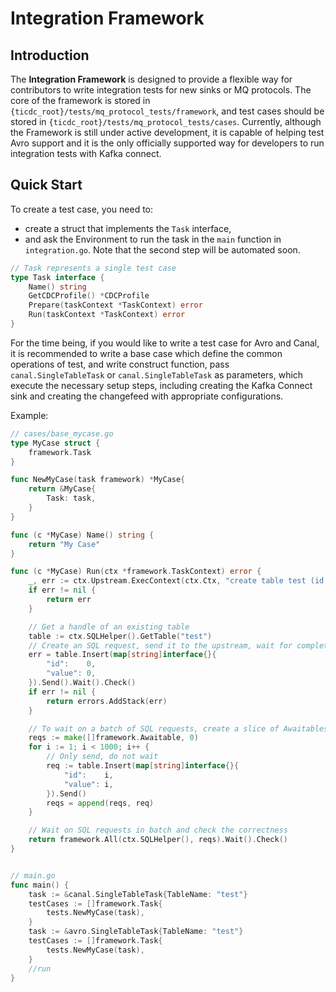 # Integration Framework

## Introduction
The **Integration Framework** is designed to provide a flexible way for contributors to write integration tests for new
sinks or MQ protocols. The core of the framework is stored in `{ticdc_root}/tests/mq_protocol_tests/framework`, and test
cases should be stored in `{ticdc_root}/tests/mq_protocol_tests/cases`. Currently, although the Framework is still under
active development, it is capable of helping test Avro support and it is the only officially supported way for
developers to run integration tests with Kafka connect.

## Quick Start
To create a test case, you need to:
- create a struct that implements the `Task` interface,
- and ask the Environment to run the task in the `main` function in `integration.go`.
Note that the second step will be automated soon.

```go
// Task represents a single test case
type Task interface {
	Name() string
	GetCDCProfile() *CDCProfile
	Prepare(taskContext *TaskContext) error
	Run(taskContext *TaskContext) error
}
```
For the time being, if you would like to write a test case for Avro and Canal, it is recommended to write a base case which define the common operations of test, and write construct function, pass `canal.SingleTableTask` or `canal.SingleTableTask` as parameters, which execute the necessary setup steps, including creating the Kafka Connect sink and creating the changefeed with appropriate configurations. 


Example:
```go
// cases/base_mycase.go
type MyCase struct {
	framework.Task
}

func NewMyCase(task framework) *MyCase{
	return &MyCase{
        Task: task,  
    }   
}

func (c *MyCase) Name() string {
	return "My Case"
}

func (c *MyCase) Run(ctx *framework.TaskContext) error {
	_, err := ctx.Upstream.ExecContext(ctx.Ctx, "create table test (id int primary key, value int)")
	if err != nil {
		return err
	}

	// Get a handle of an existing table
	table := ctx.SQLHelper().GetTable("test")
	// Create an SQL request, send it to the upstream, wait for completion and check the correctness of replication
	err = table.Insert(map[string]interface{}{
		"id":    0,
		"value": 0,
	}).Send().Wait().Check()
	if err != nil {
		return errors.AddStack(err)
	}

	// To wait on a batch of SQL requests, create a slice of Awaitables
	reqs := make([]framework.Awaitable, 0)
	for i := 1; i < 1000; i++ {
		// Only send, do not wait
		req := table.Insert(map[string]interface{}{
			"id":    i,
			"value": i,
		}).Send()
		reqs = append(reqs, req)
	}

	// Wait on SQL requests in batch and check the correctness
	return framework.All(ctx.SQLHelper(), reqs).Wait().Check()
}


// main.go
func main() {
    task := &canal.SingleTableTask{TableName: "test"}
    testCases := []framework.Task{
        tests.NewMyCase(task),
    }
    task := &avro.SingleTableTask{TableName: "test"}
    testCases := []framework.Task{
        tests.NewMyCase(task),
    }
    //run
}
```
